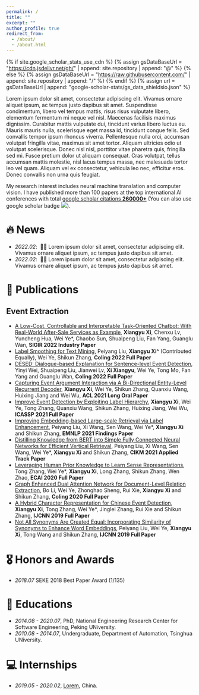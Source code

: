 ```yaml
---
permalink: /
title: ""
excerpt: ""
author_profile: true
redirect_from: 
  - /about/
  - /about.html
---
```


{% if site.google_scholar_stats_use_cdn %}
{% assign gsDataBaseUrl = "https://cdn.jsdelivr.net/gh/" | append: site.repository | append: "@" %}
{% else %}
{% assign gsDataBaseUrl = "https://raw.githubusercontent.com/" | append: site.repository | append: "/" %}
{% endif %}
{% assign url = gsDataBaseUrl | append: "google-scholar-stats/gs_data_shieldsio.json" %}

<span class='anchor' id='about-me'></span>

Lorem ipsum dolor sit amet, consectetur adipiscing elit. Vivamus ornare aliquet ipsum, ac tempus justo dapibus sit amet. Suspendisse condimentum, libero vel tempus mattis, risus risus vulputate libero, elementum fermentum mi neque vel nisl. Maecenas facilisis maximus dignissim. Curabitur mattis vulputate dui, tincidunt varius libero luctus eu. Mauris mauris nulla, scelerisque eget massa id, tincidunt congue felis. Sed convallis tempor ipsum rhoncus viverra. Pellentesque nulla orci, accumsan volutpat fringilla vitae, maximus sit amet tortor. Aliquam ultricies odio ut volutpat scelerisque. Donec nisl nisl, porttitor vitae pharetra quis, fringilla sed mi. Fusce pretium dolor ut aliquam consequat. Cras volutpat, tellus accumsan mattis molestie, nisl lacus tempus massa, nec malesuada tortor leo vel quam. Aliquam vel ex consectetur, vehicula leo nec, efficitur eros. Donec convallis non urna quis feugiat.

My research interest includes neural machine translation and computer vision. I have published more than 100 papers at the top international AI conferences with total <a href='https://scholar.google.com/citations?user=DhtAFkwAAAAJ'>google scholar citations <strong><span id='total_cit'>260000+</span></strong></a> (You can also use google scholar badge <a href='https://scholar.google.com/citations?user=DhtAFkwAAAAJ'><img src="https://img.shields.io/endpoint?url={{ url | url_encode }}&logo=Google%20Scholar&labelColor=f6f6f6&color=9cf&style=flat&label=citations"></a>).


# 🔥 News
- *2022.02*: &nbsp;🎉🎉 Lorem ipsum dolor sit amet, consectetur adipiscing elit. Vivamus ornare aliquet ipsum, ac tempus justo dapibus sit amet. 
- *2022.02*: &nbsp;🎉🎉 Lorem ipsum dolor sit amet, consectetur adipiscing elit. Vivamus ornare aliquet ipsum, ac tempus justo dapibus sit amet. 

# 📝 Publications 
## Event Extraction

- [A Low-Cost, Controllable and Interpretable Task-Oriented Chatbot: With Real-World After-Sale Services as Example](https://dl.acm.org/doi/abs/10.1145/3477495.3536331), **Xiangyu Xi**, Chenxu Lv, Yuncheng Hua, Wei Ye*, Chaobo Sun, Shuaipeng Liu, Fan Yang, Guanglu Wan, **SIGIR 2022 Industry Paper**
- [Label Smoothing for Text Mining](https://ieeexplore.ieee.org/document/9415002), 	Peiyang Liu, **Xiangyu Xi^** (Contributed Equally), Wei Ye, Shikun Zhang, **Coling 2022 Full Paper**
- [DESED: Dialogue-based Explanation for Sentence-level Event Detection](https://ieeexplore.ieee.org/document/9415002), 	Yinyi Wei, Shuaipeng Liu, Jianwei Lv, **Xi Xiangyu**, Wei Ye, Tong Mo, Fan Yang and Guanglu Wan, **Coling 2022 Full Paper**
- [Capturing Event Argument Interaction via A Bi-Directional Entity-Level Recurrent Decoder](https://aclanthology.org/2021.acl-long.18/), **Xiangyu Xi**, Wei Ye, Shikun Zhang, Quanxiu Wang, Huixing Jiang and Wei Wu, **ACL 2021 Long Oral Paper**
- [Improve Event Detection by Exploiting Label Hierarchy](https://ieeexplore.ieee.org/document/9415002), **Xiangyu Xi**, Wei Ye, Tong Zhang, Quanxiu Wang, Shikun Zhang, Huixing Jiang, Wei Wu, **ICASSP 2021 Full Paper**
- [Improving Embedding-based Large-scale Retrieval via Label Enhancement](https://aclanthology.org/2021.findings-emnlp.13.pdf), Peiyang Liu, Xi Wang, Sen Wang, Wei Ye*, **Xiangyu Xi** and Shikun Zhang, **EMNLP 2021 Findings Paper**
- [Distilling Knowledge from BERT into Simple Fully Connected Neural Networks for Efficient Vertical Retrieval](https://dl.acm.org/doi/abs/10.1145/3459637.3481909), 	Peiyang Liu, Xi Wang, Sen Wang, Wei Ye*, **Xiangyu Xi** and Shikun Zhang, **CIKM 2021 Applied Track Paper**
- [Leveraging Human Prior Knowledge to Learn Sense Representations](https://ecai2020.eu/papers/603_paper.pdf), Tong Zhang, Wei Ye*, **Xiangyu Xi**, Long Zhang, Shikun Zhang, Wen Zhao, **ECAI 2020 Full Paper**
- [Graph Enhanced Dual Attention Network for Document-Level Relation Extraction](https://aclanthology.org/2020.coling-main.136/), Bo Li, Wei Ye, Zhonghao Sheng, Rui Xie, **Xiangyu Xi** and Shikun Zhang, **Coling 2020 Full Paper**
- [A Hybrid Character Representation for Chinese Event Detection](https://ieeexplore.ieee.org/document/8851786), **Xiangyu Xi**, Tong Zhang, Wei Ye*, Jinglei Zhang, Rui Xie and Shikun Zhang, **IJCNN 2019 Full Paper**
- [Not All Synonyms Are Created Equal: Incorporating Similarity of Synonyms to Enhance Word Embeddings](https://ieeexplore.ieee.org/document/9207311), 	Peiyang Liu, Wei Ye, **Xiangyu Xi**, Tong Wang and Shikun Zhang, **IJCNN 2019 Full Paper**

# 🎖 Honors and Awards
- *2018.07* SEKE 2018 Best Paper Award (1/135)

# 📖 Educations
- *2014.08 - 2020.07*, PhD, National Engineering Research Center for Software Engineering, Peking UNiversity. 
- *2010.08 - 2014.07*, Undergraduate, Department of Automation, Tsinghua UNiversity. 

# 💻 Internships
- *2019.05 - 2020.02*, [Lorem](https://github.com/), China.
